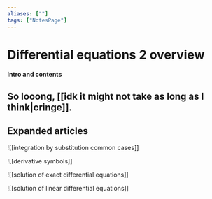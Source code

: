 ```yaml
---
aliases: [""]
tags: ["NotesPage"]
---
```


# Differential equations 2 overview

#### Intro and contents
So looong, [[idk it might not take as long as I think|cringe]].
- 


## Expanded articles
![[integration by substitution common cases]]

![[derivative symbols]]

![[solution of exact differential equations]]

![[solution of linear differential equations]]